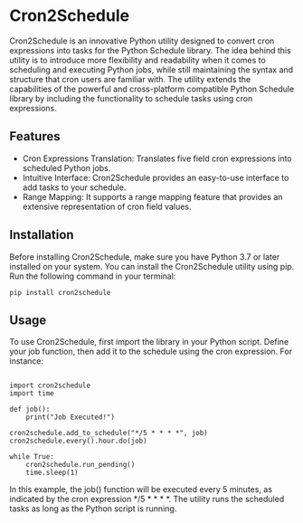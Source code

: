 # Cron2Schedule

Cron2Schedule is an innovative Python utility designed to convert cron expressions into tasks for the Python Schedule library. The idea behind this utility is to introduce more flexibility and readability when it comes to scheduling and executing Python jobs, while still maintaining the syntax and structure that cron users are familiar with. The utility extends the capabilities of the powerful and cross-platform compatible Python Schedule library by including the functionality to schedule tasks using cron expressions.
## Features

* Cron Expressions Translation: Translates five field cron expressions into scheduled Python jobs.
* Intuitive Interface: Cron2Schedule provides an easy-to-use interface to add tasks to your schedule.
* Range Mapping: It supports a range mapping feature that provides an extensive representation of cron field values.

## Installation

Before installing Cron2Schedule, make sure you have Python 3.7 or later installed on your system. You can install the Cron2Schedule utility using pip. Run the following command in your terminal:

```
pip install cron2schedule
```

## Usage

To use Cron2Schedule, first import the library in your Python script. Define your job function, then add it to the schedule using the cron expression. For instance:

```

import cron2schedule
import time

def job():
    print("Job Executed!")

cron2schedule.add_to_schedule("*/5 * * * *", job)
cron2schedule.every().hour.do(job)

while True:
    cron2schedule.run_pending()
    time.sleep(1)
```

In this example, the job() function will be executed every 5 minutes, as indicated by the cron expression */5 * * * *. The utility runs the scheduled tasks as long as the Python script is running.
